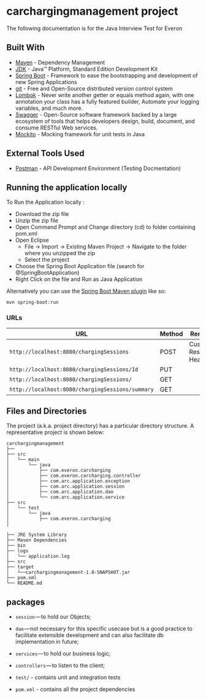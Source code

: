 # carchargingmanagement project
The following documentation is for the Java Interview Test for Everon

## Built With

* 	[Maven](https://maven.apache.org/) - Dependency Management
* 	[JDK](http://www.oracle.com/technetwork/java/javase/downloads/jdk8-downloads-2133151.html) - Java™ Platform, Standard Edition Development Kit 
* 	[Spring Boot](https://spring.io/projects/spring-boot) - Framework to ease the bootstrapping and development of new Spring Applications
* 	[git](https://git-scm.com/) - Free and Open-Source distributed version control system 
* 	[Lombok](https://projectlombok.org/) - Never write another getter or equals method again, with one annotation your class has a fully featured builder, Automate your logging variables, and much more.
* 	[Swagger](https://swagger.io/) - Open-Source software framework backed by a large ecosystem of tools that helps developers design, build, document, and consume RESTful Web services.
*	[Mockito](https://site.mockito.org/) - Mocking framework for unit tests in Java

## External Tools Used

* [Postman](https://www.getpostman.com/) - API Development Environment (Testing Docmentation)


## Running the application locally

To Run the Application locally : 

- Download the zip file
- Unzip the zip file 
- Open Command Prompt and Change directory (cd) to folder containing pom.xml
- Open Eclipse 
   - File -> Import -> Existing Maven Project -> Navigate to the folder where you unzipped the zip
   - Select the project
- Choose the Spring Boot Application file (search for @SpringBootApplication)
- Right Click on the file and Run as Java Application

Alternatively you can use the [Spring Boot Maven plugin](https://docs.spring.io/spring-boot/docs/current/reference/html/build-tool-plugins-maven-plugin.html) like so:

```shell
mvn spring-boot:run
```


### URLs

|  URL |  Method | Remarks |
|----------|--------------|--------------|
|`http://localhost:8080/chargingSessions`    | POST | Custom Response Headers|
|`http://localhost:8080/chargingSessions/Id` | PUT  | 
|`http://localhost:8080/chargingSessions/`   | GET  | 
|`http://localhost:8080/chargingSessions/summary` | GET | |



## Files and Directories

The project (a.k.a. project directory) has a particular directory structure. A representative project is shown below:

```
carchargingmanagement 
├── 
├── src
│   └── main
│       └── java
│           ├── com.everon.carcharging
│           ├── com.everon.carcharging.controller
│           ├── com.arc.application.exception
│           ├── com.arc.application.session
│           ├── com.arc.application.dao
│           └── com.arc.application.service
├── src
│   └── test
│       └── java
│           ├── com.everon.carcharging
│           

├── JRE System Library
├── Maven Dependencies
├── bin
├── logs
│   └── application.log
├── src
├── target
│   └──carchargingmanagement-1.0-SNAPSHOT.jar
├── pom.xml
└── README.md
```

## packages

- `session` — to hold our Objects;
- `dao` — not necessary for this specific usecase but is a good practice to facilitate extensible development and can also facilitate db implementation in future;
- `services` — to hold our business logic;
- `controllers` — to listen to the client;

- `test/` - contains unit and integration tests

- `pom.xml` - contains all the project dependencies
 


